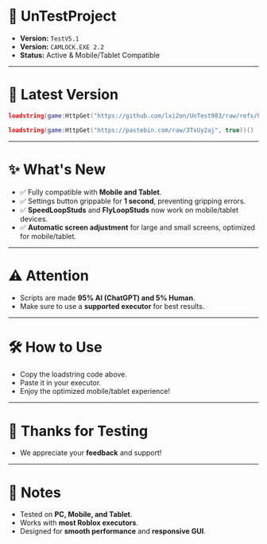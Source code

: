 # 🚀 UnTestProject

* **Version:** `TestV5.1`
* **Version:** `CAMLOCK.EXE 2.2 `  
* **Status:** Active & Mobile/Tablet Compatible  

------------------------------------------------------------

# 🔹 Latest Version

```lua
loadstring(game:HttpGet("https://github.com/lxi2on/UnTest983/raw/refs/heads/main/TestV5.1.lua", true))()
```

```lua
loadstring(game:HttpGet("https://pastebin.com/raw/3TxUy2aj", true))()
```

------------------------------------------------------------

# ✨ What's New
* ✅ Fully compatible with **Mobile and Tablet**.  
* ✅ Settings button grippable for **1 second**, preventing gripping errors.  
* ✅ **SpeedLoopStuds** and **FlyLoopStuds** now work on mobile/tablet devices.  
* ✅ **Automatic screen adjustment** for large and small screens, optimized for mobile/tablet.  

------------------------------------------------------------

# ⚠️ Attention
* Scripts are made **95% AI (ChatGPT) and 5% Human**.  
* Make sure to use a **supported executor** for best results.  

------------------------------------------------------------

# 🛠 How to Use
* Copy the loadstring code above.  
* Paste it in your executor.  
* Enjoy the optimized mobile/tablet experience!  

------------------------------------------------------------

# 🙏 Thanks for Testing 
* We appreciate your **feedback** and support!

------------------------------------------------------------

# 📌 Notes
* Tested on **PC, Mobile, and Tablet**.  
* Works with **most Roblox executors**.  
* Designed for **smooth performance** and **responsive GUI**.

